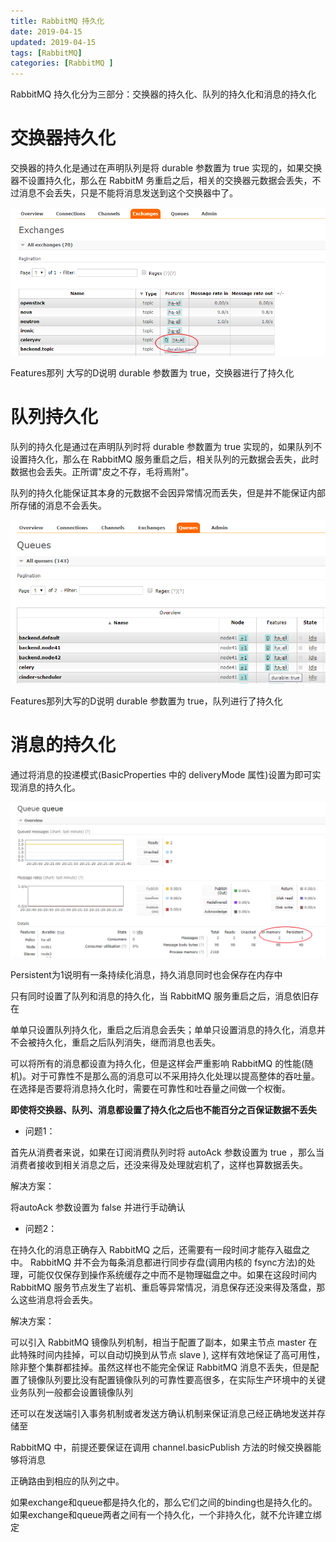 ```yaml
---
title: RabbitMQ 持久化
date: 2019-04-15
updated: 2019-04-15
tags: [RabbitMQ]
categories: [RabbitMQ ]
---
```


RabbitMQ 持久化分为三部分：交换器的持久化、队列的持久化和消息的持久化

# 交换器持久化

交换器的持久化是通过在声明队列是将 durable 参数置为 true 实现的，如果交换器不设置持久化，那么在 RabbitM 务重启之后，相关的交换器元数据会丢失，不过消息不会丢失，只是不能将消息发送到这个交换器中了。

<!-- more -->

![图片](https://raw.githubusercontent.com/geekspeng/geekspeng.github.io/develop/source/images/loGuTiCye14rHIYp.png!thumbnail)

Features那列 大写的D说明 durable 参数置为 true，交换器进行了持久化

# 队列持久化

队列的持久化是通过在声明队列时将 durable 参数置为 true 实现的，如果队列不设置持久化，那么在 RabbitMQ 服务重启之后，相关队列的元数据会丢失，此时数据也会丢失。正所谓"皮之不存，毛将焉附"。

队列的持久化能保证其本身的元数据不会因异常情况而丢失，但是并不能保证内部所存储的消息不会丢失。

![图片](https://raw.githubusercontent.com/geekspeng/geekspeng.github.io/develop/source/images/vnWz8Q66BKIJpcDg.png!thumbnail)

Features那列大写的D说明 durable 参数置为 true，队列进行了持久化

# 消息的持久化

通过将消息的投递模式(BasicProperties 中的 deliveryMode 属性)设置为即可实现消息的持久化。

![图片](https://raw.githubusercontent.com/geekspeng/geekspeng.github.io/develop/source/images/N4IzbcmRW6sJNUeP.png!thumbnail)

Persistent为1说明有一条持续化消息，持久消息同时也会保存在内存中

只有同时设置了队列和消息的持久化，当 RabbitMQ 服务重启之后，消息依旧存在

单单只设置队列持久化，重启之后消息会丢失；单单只设置消息的持久化，消息并不会被持久化，重启之后队列消失，继而消息也丢失。

可以将所有的消息都设直为持久化，但是这样会严重影响 RabbitMQ 的性能(随机)。对于可靠性不是那么高的消息可以不采用持久化处理以提高整体的吞吐量。在选择是否要将消息持久化时，需要在可靠性和吐吞量之间做一个权衡。

**即使将交换器、队列、消息都设置了持久化之后也不能百分之百保证数据不丢失**

- 问题1：


首先从消费者来说，如果在订阅消费队列时将 autoAck 参数设置为 true ，那么当消费者接收到相关消息之后，还没来得及处理就宕机了，这样也算数据丢失。

解决方案：

将autoAck 参数设置为 false 并进行手动确认

- 问题2：


在持久化的消息正确存入 RabbitMQ 之后，还需要有一段时间才能存入磁盘之中。 RabbitMQ 并不会为每条消息都进行同步存盘(调用内核的 fsync方法)的处理，可能仅仅保存到操作系统缓存之中而不是物理磁盘之中。如果在这段时间内RabbitMQ 服务节点发生了岩机、重启等异常情况，消息保存还没来得及落盘，那么这些消息将会丢失。

解决方案：

可以引入 RabbitMQ 镜像队列机制，相当于配置了副本，如果主节点 master 在此特殊时间内挂掉，可以自动切换到从节点 slave ), 这样有效地保证了高可用性，除非整个集群都挂掉。虽然这样也不能完全保证 RabbitMQ 消息不丢失，但是配置了镜像队列要比没有配置镜像队列的可靠性要高很多，在实际生产环境中的关键业务队列一般都会设置镜像队列

还可以在发送端引入事务机制或者发送方确认机制来保证消息己经正确地发送并存储至

RabbitMQ 中，前提还要保证在调用 channel.basicPublish 方法的时候交换器能够将消息

正确路由到相应的队列之中。


如果exchange和queue都是持久化的，那么它们之间的binding也是持久化的。如果exchange和queue两者之间有一个持久化，一个非持久化，就不允许建立绑定










